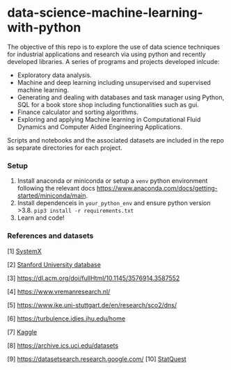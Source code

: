 # data-science-machine-learning-with-python

The objective of this repo is to explore the use of data science techniques for industrial applications and research via using python and recently developed libraries. A series of programs and projects developed inlcude:

- Exploratory data analysis.
- Machine and deep learning including unsupervised and supervised machine learning.
- Generating and dealing with databases and task manager using Python, SQL for a book store shop including functionalities such as gui.
- Finance calculator and sorting algorithms.
- Exploring and applying Machine learning in Computational Fluid Dynamics and Computer Aided Engineering Applications.

Scripts and notebooks and the associated datasets are included in the repo as separate directories for each project.

### Setup
1) Install anaconda or miniconda or setup a `venv` python environment following the relevant docs <https://www.anaconda.com/docs/getting-started/miniconda/main>.
2) Install dependenceis in `your_python_env` and ensure python version >3.8. 
   `pip3 install -r requirements.txt`
3) Learn and code!

### References and datasets
[1] [SystemX](https://ml-for-physical-simulation-challenge.irt-systemx.fr/powergrid-challenge/)

[2] [Stanford University database](https://ctr.stanford.edu/)

[3] https://dl.acm.org/doi/fullHtml/10.1145/3576914.3587552

[4] https://www.vremanresearch.nl/

[5] https://www.ike.uni-stuttgart.de/en/research/sco2/dns/

[6] https://turbulence.idies.jhu.edu/home

[7] [Kaggle](https://www.kaggle.com/datasets)

[8] https://archive.ics.uci.edu/datasets

[9] https://datasetsearch.research.google.com/
[10] [StatQuest](https://www.youtube.com/watch?v=FgakZw6K1QQ)
